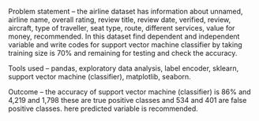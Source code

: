 Problem statement – the airline dataset has information about unnamed, airline name, overall rating, review title, review date, verified, review, aircraft, type of traveller, seat type, route, different services, value for money, recommended. In this dataset find dependent and independent variable and write codes for support vector machine classifier by taking training size is 70% and remaining for testing and check the accuracy.



Tools used – pandas, exploratory data analysis, label encoder, sklearn, support vector machine (classifier), matplotlib, seaborn.



Outcome – the accuracy of support vector machine (classifier) is 86% and 4,219 and 1,798 these are true positive classes and 534 and 401 are false positive classes. here predicted variable is recommended.

